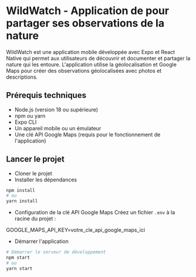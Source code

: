 # WildWatch - Application de pour partager ses observations de la nature

WildWatch est une application mobile développée avec Expo et React Native qui permet aux utilisateurs de découvrir et documenter et partager la nature qui les entoure. L'application utilise la géolocalisation et Google Maps pour créer des observations géolocalisées avec photos et descriptions.


## Prérequis techniques

- Node.js (version 18 ou supérieure)
- npm ou yarn
- Expo CLI
- Un appareil mobile ou un émulateur
- Une clé API Google Maps (requis pour le fonctionnement de l'application)

## Lancer le projet

- Cloner le projet
- Installer les dépendances

```bash
npm install
# ou
yarn install
```

- Configuration de la clé API Google Maps
Créez un fichier `.env` à la racine du projet :

GOOGLE_MAPS_API_KEY=votre_cle_api_google_maps_ici


- Démarrer l'application

```bash
# Démarrer le serveur de développement
npm start
# ou
yarn start
```